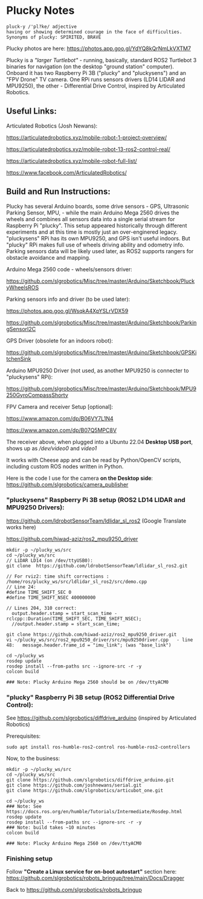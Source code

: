 # Plucky Notes

```
pluck·y /'pl?ke/ adjective
having or showing determined courage in the face of difficulties.
Synonyms of plucky: SPIRITED, BRAVE
```
Plucky photos are here: https://photos.app.goo.gl/YdYQ8kQrNmLkVXTM7

Plucky is a *"larger Turtlebot"* - running, basically, standard ROS2 Turtlebot 3 binaries for navigation (on the desktop "ground station" computer). Onboard it has two Raspberry Pi 3B ("plucky" and "pluckysens") and an "FPV Drone" TV camera. One RPi runs sensors drivers (LD14 LIDAR and MPU9250), the other - Differential Drive Control, inspired by Articulated Robotics.

## Useful Links:

Articulated Robotics (Josh Newans):

https://articulatedrobotics.xyz/mobile-robot-1-project-overview/

https://articulatedrobotics.xyz/mobile-robot-13-ros2-control-real/

https://articulatedrobotics.xyz/mobile-robot-full-list/

https://www.facebook.com/ArticulatedRobotics/


## Build and Run Instructions:

Plucky has several Arduino boards, some drive sensors - GPS, Ultrasonic Parking Sensor, MPU, - while the main Arduino Mega 2560 drives the wheels and combines all sensors data into a single serial stream for Raspberry Pi "plucky". This setup appeared historically through different experiments and at this time is mostly just an over-enginered legacy. "pluckysens" RPi has its own MPU9250, and GPS isn't useful indoors. But "plucky" RPi makes full use of wheels driving ability and odometry info. Parking sensors data will be likely used later, as ROS2 supports rangers for obstacle avoidance and mapping.

Arduino Mega 2560 code - wheels/sensors driver: 

https://github.com/slgrobotics/Misc/tree/master/Arduino/Sketchbook/PluckyWheelsROS

Parking sensors info and driver (to be used later):

https://photos.app.goo.gl/WsqkA4XpYSLrVDX59

https://github.com/slgrobotics/Misc/tree/master/Arduino/Sketchbook/ParkingSensorI2C

GPS Driver (obsolete for an indoors robot):

https://github.com/slgrobotics/Misc/tree/master/Arduino/Sketchbook/GPSKitchenSink

Arduino MPU9250 Driver (not used, as another MPU9250 is connecter to "pluckysens" RPi):

https://github.com/slgrobotics/Misc/tree/master/Arduino/Sketchbook/MPU9250GyroCompassShorty

FPV Camera and receiver Setup [optional]:

https://www.amazon.com/dp/B06VY7L1N4

https://www.amazon.com/dp/B07Q5MPC8V

The receiver above, when plugged into a Ubuntu 22.04 **Desktop USB port**, shows up as _/dev/video0_ and _video1_

It works with Cheese app and can be read by Python/OpenCV scripts, including custom ROS nodes written in Python.

Here is the code I use for the camera **on the Desktop side**: https://github.com/slgrobotics/camera_publisher

### "pluckysens" Raspberry Pi 3B setup (ROS2 LD14 LIDAR and MPU9250 Drivers):

https://github.com/ldrobotSensorTeam/ldlidar_sl_ros2    (Google Translate works here)

https://github.com/hiwad-aziz/ros2_mpu9250_driver

```
mkdir -p ~/plucky_ws/src
cd ~/plucky_ws/src
// LiDAR LD14 (on /dev/ttyUSB0):
git clone  https://github.com/ldrobotSensorTeam/ldlidar_sl_ros2.git

// For rviz2: time shift corrections :  /home/ros/plucky_ws/src/ldlidar_sl_ros2/src/demo.cpp
// Line 24:
#define TIME_SHIFT_SEC 0
#define TIME_SHIFT_NSEC 400000000

// Lines 204, 310 correct:
  output.header.stamp = start_scan_time - rclcpp::Duration(TIME_SHIFT_SEC, TIME_SHIFT_NSEC);
  //output.header.stamp = start_scan_time;

git clone https://github.com/hiwad-aziz/ros2_mpu9250_driver.git
vi ~/plucky_ws/src/ros2_mpu9250_driver/src/mpu9250driver.cpp   - line 48:   message.header.frame_id = "imu_link"; (was "base_link")

cd ~/plucky_ws
rosdep update
rosdep install --from-paths src --ignore-src -r -y
colcon build

### Note: Plucky Arduino Mega 2560 should be on /dev/ttyACM0
```

### "plucky" Raspberry Pi 3B setup (ROS2 Differential Drive Control):

See https://github.com/slgrobotics/diffdrive_arduino (inspired by Articulated Robotics)

Prerequisites:
```
sudo apt install ros-humble-ros2-control ros-humble-ros2-controllers
```
Now, to the business:

```
mkdir -p ~/plucky_ws/src
cd ~/plucky_ws/src
git clone https://github.com/slgrobotics/diffdrive_arduino.git
git clone https://github.com/joshnewans/serial.git
git clone https://github.com/slgrobotics/articubot_one.git

cd ~/plucky_ws
### Note: See https://docs.ros.org/en/humble/Tutorials/Intermediate/Rosdep.html
rosdep update
rosdep install --from-paths src --ignore-src -r -y
### Note: build takes ~10 minutes
colcon build

### Note: Plucky Arduino Mega 2560 on /dev/ttyACM0
```

### Finishing setup

Follow **"Create a Linux service for on-boot autostart"** section here: https://github.com/slgrobotics/robots_bringup/tree/main/Docs/Dragger

Back to https://github.com/slgrobotics/robots_bringup
